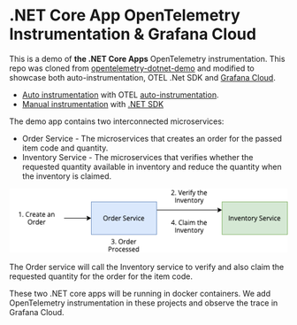 # .NET Core App OpenTelemetry Instrumentation & Grafana Cloud

This is a demo of **the .NET Core Apps** OpenTelemetry instrumentation. This repo was cloned from [opentelemetry-dotnet-demo](https://github.com/ksivamuthu/opentelemetry-dotnet-demo) and modified to showcase both auto-instrumentation, OTEL .Net SDK and [Grafana Cloud](https://grafana.com/products/cloud/).

* [Auto instrumentation](https://github.com/adamquan/dotnet/tree/main/opentelemetry-dotnet-auto) with OTEL [auto-instrumentation](https://opentelemetry.io/docs/languages/net/automatic/).
* [Manual instrumentation](https://github.com/adamquan/dotnet/tree/main/opentelemetry-dotnet-grafana) with [.NET SDK](https://opentelemetry.io/docs/languages/net/automatic/custom/)

The demo app contains two interconnected microservices:

* Order Service - The microservices that creates an order for the passed item code and quantity.
* Inventory Service - The microservices that verifies whether the requested quantity available in inventory and reduce the quantity when the inventory is claimed.

![architecture.png](https://github.com/adamquan/dotnet/blob/main/images/architecture.png)

The Order service will call the Inventory service to verify and also claim the requested quantity for the order for the item code.

These two .NET core apps will be running in docker containers. We add OpenTelemetry instrumentation in these projects and observe the trace in Grafana Cloud.